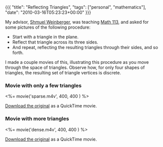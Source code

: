 {{{
  "title": "Reflecting Triangles",
  "tags": ["personal", "mathematics"],
  "date": "2010-03-16T05:23:23+00:00"
}}}

  <p>My
  advisor, <a href="http://http://www.math.uchicago.edu/~shmuel/">Shmuel Weinberger</a>,
  was teaching <a href="http://math.uchicago.edu/~shmuel/113.pdf">Math 113</a>, and asked for some pictures of the following
  procedure:</p>
<ul>
<li>Start with a triangle in the plane.</li>
<li>Reflect that triangle across its three sides.</li>
<li>And repeat, reflecting the resulting triangles through their
  sides, and so forth.</li>
</ul>
<p>
I made a couple movies of this, illustrating this procedure as you
move through the space of triangles.  Observe how, for only four shapes
of triangles, the resulting set of triangle vertices is discrete.
</p>

<h3>Movie with only a few triangles</h3>
<%= movie('sparse.m4v', 400, 400 ) %>
<p><a href="sparse.mov">Download the
 original</a> as a QuickTime movie.</p>

<h3>Movie with more triangles</h3>
<%= movie('dense.m4v', 400, 400 ) %>
<p><a href="dense.mov">Download the
 original</a> as a QuickTime movie.</p>

